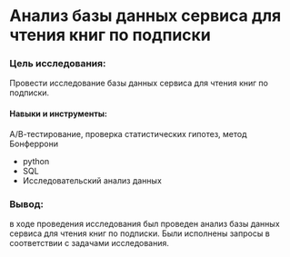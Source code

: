 # Анализ базы данных сервиса для чтения книг по подписки

### Цель исследования:

Провести исследование базы данных сервиса для чтения книг по подписки.

#### Навыки и инструменты:
 А/В-тестирование, проверка статистических гипотез, метод Бонферрони
- python
- SQL
- Исследовательский анализ данных

### Вывод:
в ходе проведения исследования был проведен анализ базы данных сервиса для чтения книг по подписки. Были исполнены запросы в соответствии с задачами исследования.


